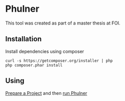 Phulner
=====================
This tool was created as part of a master thesis at FOI.

Installation
---------------
Install dependencies using composer
```
curl -s https://getcomposer.org/installer | php
php composer.phar install
```

Using
---------------
[Prepare a Project][preparing_a_project] and then [run Phulner][running_phulner]

 [running_phulner]: doc/running_phulner.md
 [preparing_a_project]: doc/preparing_a_project.md
